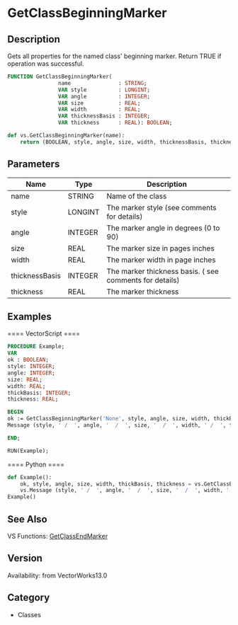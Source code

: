 # GetClassBeginningMarker

## Description
Gets all properties for the named class' beginning marker. Return TRUE if operation was successful.

```pascal
FUNCTION GetClassBeginningMarker(
				name               : STRING;
				VAR style          : LONGINT;
				VAR angle          : INTEGER;
				VAR size           : REAL;
				VAR width          : REAL;
				VAR thicknessBasis : INTEGER;
				VAR thickness      : REAL): BOOLEAN;
```

```python
def vs.GetClassBeginningMarker(name):
    return (BOOLEAN, style, angle, size, width, thicknessBasis, thickness)
```

## Parameters
|Name|Type|Description|
|---|---|---|
|name|STRING|Name of the class|
|style|LONGINT|The marker style (see comments for details)|
|angle|INTEGER|The marker angle in degrees (0 to 90)|
|size|REAL|The marker size in pages inches|
|width|REAL|The marker width in page inches|
|thicknessBasis|INTEGER|The marker thickness basis. ( see comments for details)|
|thickness|REAL|The marker thickness|

## Examples
==== VectorScript ====
```pascal
PROCEDURE Example;
VAR
ok : BOOLEAN;
style: INTEGER;
angle: INTEGER;
size: REAL;
width: REAL;
thickBasis: INTEGER;
thickness: REAL;

BEGIN
ok := GetClassBeginningMarker('None', style, angle, size, width, thickBasis, thickness);	
Message (style, ' /  ', angle, '  /  ', size, '  /  ', width, ' /  ', thickBasis, ' /  ', thickness);	

END;

RUN(Example);
```
==== Python ====
```python
def Example():
	ok, style, angle, size, width, thickBasis, thickness = vs.GetClassBeginningMarker('None')
	vs.Message (style, ' /  ', angle, '  /  ', size, '  /  ', width, ' /  ', thickBasis, ' /  ', thickness)
Example()
```

## See Also
VS Functions:
[GetClassEndMarker](GetClassEndMarker.md)

## Version
Availability: from VectorWorks13.0

## Category
* Classes

